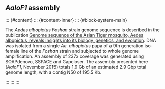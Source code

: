 *AaloF1* assembly
-----------------

::: {#content}
::: {#content-inner}
::: {#block-system-main}
<div>

<div>

<div>

<div>

<div>

<div>

<div>

<div>

<div>

The *Aedes albopictus Foshan* strain genome sequence is described in the
publication [Genome sequence of the Asian Tiger mosquito, Aedes
albopictus, reveals insights into its biology, genetics, and
evolution](http://www.pnas.org/content/112/44/E5907.full). DNA was
isolated from a single *Ae. albopictus* pupa of a 9th generation
iso-female line of the *Foshan* strain and subjected to whole genome
amplification. An assembly of 237x coverage was generated using
SOAPdenovo, SSPACE and Gapcloser. The assembly presented here (*AaloF1*,
November 2015) totals 1.9 Gb of an estimated 2.9 Gbp total genome
length, with a contig N50 of 195.5 Kb.

</div>

</div>

</div>

<div>

</div>

</div>

</div>

</div>

</div>

</div>

</div>
:::
:::
:::
